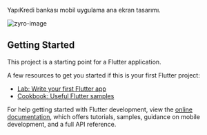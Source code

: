 
YapıKredi bankası mobil uygulama ana ekran tasarımı.

![zyro-image](https://user-images.githubusercontent.com/83541512/186422101-2f62e540-abe1-4307-afca-7f620d2ed999.png)




## Getting Started

This project is a starting point for a Flutter application.

A few resources to get you started if this is your first Flutter project:

- [Lab: Write your first Flutter app](https://docs.flutter.dev/get-started/codelab)
- [Cookbook: Useful Flutter samples](https://docs.flutter.dev/cookbook)

For help getting started with Flutter development, view the
[online documentation](https://docs.flutter.dev/), which offers tutorials,
samples, guidance on mobile development, and a full API reference.
